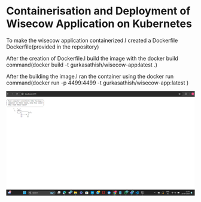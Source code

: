 # Containerisation and Deployment of Wisecow Application on Kubernetes

To make the wisecow application containerized.I created a Dockerfile
Dockerfile(provided in the repository)

After the creation of Dockerfile.I build the image with the docker build command(docker build -t gurkasathish/wisecow-app:latest .)

After the building the image.I ran the container using the docker run command(docker run -p 4499:4499 -t gurkasathish/wisecow-app:latest )

![alt text](<Screenshot 2024-07-23 124355.png>)

